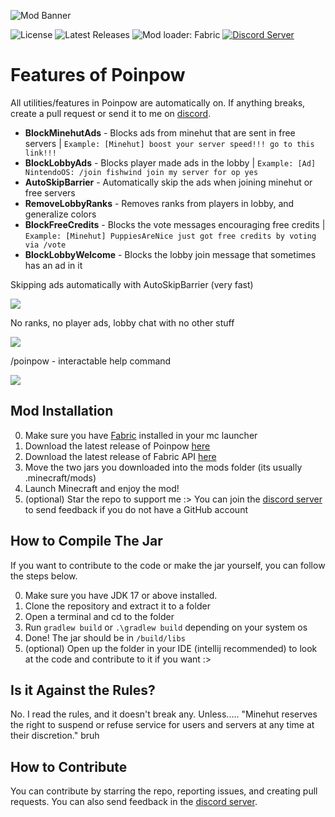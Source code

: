 ![Mod Banner](https://github.com/udu3324/Poinpow/blob/master/src/main/resources/assets/poinpow/banner.png?raw=true)

![License](https://img.shields.io/github/license/udu3324/poinpow)
![Latest Releases](https://img.shields.io/github/v/release/udu3324/Poinpow)
![Mod loader: Fabric](https://img.shields.io/badge/modloader-Fabric%201.19.2-decea6?style=round)
[![Discord Server](https://img.shields.io/badge/Official%20Discord%20Server-7289DA?style=round&logo=discord&logoColor=white)](https://discord.gg/NXm9tJvyBT)

# Features of Poinpow
All utilities/features in Poinpow are automatically on. If anything breaks, create a pull request or send it to me on [discord](https://discord.gg/NXm9tJvyBT).

- **BlockMinehutAds** - Blocks ads from minehut that are sent in free servers | `Example: [Minehut] boost your server speed!!! go to this link!!!`
- **BlockLobbyAds** - Blocks player made ads in the lobby | `Example: [Ad] NintendoOS: /join fishwind join my server for op yes`
- **AutoSkipBarrier** - Automatically skip the ads when joining minehut or free servers
- **RemoveLobbyRanks** - Removes ranks from players in lobby, and generalize colors
- **BlockFreeCredits** - Blocks the vote messages encouraging free credits | `Example: [Minehut] PuppiesAreNice just got free credits by voting via /vote`
- **BlockLobbyWelcome** - Blocks the lobby join message that sometimes has an ad in it

Skipping ads automatically with AutoSkipBarrier (very fast)

![](https://cdn.discordapp.com/attachments/1046124049467719703/1049917303204098058/image.png)

No ranks, no player ads, lobby chat with no other stuff

![](https://cdn.discordapp.com/attachments/1046124049467719703/1049914811057705020/image.png)

/poinpow - interactable help command

![](https://cdn.discordapp.com/attachments/1046124049467719703/1049913865518981230/image.png)

## Mod Installation
0. Make sure you have [Fabric](https://fabricmc.net/use/installer/) installed in your mc launcher
1. Download the latest release of Poinpow [here](https://github.com/udu3324/poinpow/releases/latest)
2. Download the latest release of Fabric API [here](https://modrinth.com/mod/fabric-api/versions)
3. Move the two jars you downloaded into the mods folder (its usually .minecraft/mods)
4. Launch Minecraft and enjoy the mod!
5. (optional) Star the repo to support me :> You can join the [discord server](https://discord.gg/NXm9tJvyBT) to send feedback if you do not have a GitHub account

## How to Compile The Jar
If you want to contribute to the code or make the jar yourself, you can follow the steps below.

0. Make sure you have JDK 17 or above installed.
1. Clone the repository and extract it to a folder
2. Open a terminal and cd to the folder
3. Run `gradlew build` or `.\gradlew build` depending on your system os
4. Done! The jar should be in `/build/libs`
5. (optional) Open up the folder in your IDE (intellij recommended) to look at the code and contribute to it if you want :>

## Is it Against the Rules?
No. I read the rules, and it doesn't break any. Unless..... "Minehut reserves the right to suspend or refuse service for users and servers at any time at their discretion." bruh

## How to Contribute
You can contribute by starring the repo, reporting issues, and creating pull requests. You can also send feedback in the [discord server](https://hatebin.com/ddgkzfaoqh).